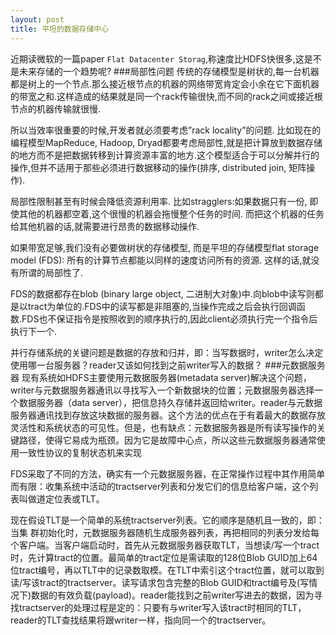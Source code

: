 ```yaml
---
layout: post
title: 平坦的数据存储中心
---
```

近期读微软的一篇paper `Flat Datacenter Storag`,称速度比HDFS快很多,这是不是未来存储的一个趋势呢?
###局部性问题
传统的存储模型是树状的,每一台机器都是树上的一个节点.那么接近根节点的机器的网络带宽肯定会小余在它下面机器的带宽之和.这样造成的结果就是同一个rack传输很快,而不同的rack之间或接近根节点的机器传输就很慢.

所以当效率很重要的时候,开发者就必须要考虑”rack locality”的问题. 比如现在的编程模型MapReduce, Hadoop, Dryad都要考虑局部性,就是把计算放到数据存储的地方而不是把数据转移到计算资源丰富的地方.这个模型适合于可以分解并行的操作,但并不适用于那些必须进行数据移动的操作(排序, distributed join, 矩阵操作).

局部性限制甚至有时候会降低资源利用率. 比如stragglers:如果数据只有一份, 即使其他的机器都空着,这个很慢的机器会拖慢整个任务的时间. 而把这个机器的任务给其他机器的话,就需要进行昂贵的数据移动操作.

如果带宽足够,我们没有必要做树状的存储模型, 而是平坦的存储模型flat storage model (FDS): 所有的计算节点都能以同样的速度访问所有的资源. 这样的话,就没有所谓的局部性了.

FDS的数据都存在blob (binary large object, 二进制大对象)中.向blob中读写则都是以tract为单位的.FDS中的读写都是非阻塞的,当操作完成之后会执行回调函数.FDS也不保证指令是按照收到的顺序执行的,因此client必须执行完一个指令后执行下一个.

并行存储系统的关键问题是数据的存放和归并，即：当写数据时，writer怎么决定使用哪一台服务器？reader又该如何找到之前writer写入的数据？
###元数据服务器
现有系统如HDFS主要使用元数据服务器(metadata server)解决这个问题，writer与元数据服务器通讯以寻找写入一个新数据块的位置；元数据服务器选择一个数据服务器（data server），把信息持久存储并返回给writer。reader与元数据服务器通讯找到存放这块数据的服务器。这个方法的优点在于有着最大的数据存放灵活性和系统状态的可见性。但是，也有缺点：元数据服务器是所有读写操作的关键路径，使得它易成为瓶颈。因为它是故障中心点，所以这些元数据服务器通常使用一致性协议的复制状态机来实现

FDS采取了不同的方法，确实有一个元数据服务器，在正常操作过程中其作用简单而有限：收集系统中活动的tractserver列表和分发它们的信息给客户端，这个列表叫做道定位表或TLT。

现在假设TLT是一个简单的系统tractserver列表。它的顺序是随机且一致的，即：当集 群初始化时，元数据服务器随机生成服务器列表，再把相同的列表分发给每个客户端。当客户端启动时，首先从元数据服务器获取TLT，当想读/写一个tract时，先计算tract的位置。最简单的tract定位是需读取的128位Blob GUID加上64位tract编号，再以TLT中的记录数取模。在TLT中索引这个tract位置，就可以取到读/写该tract的tractserver。读写请求包含完整的Blob GUID和tract编号及(写情况下)数据的有效负载(payload)。reader能找到之前writer写进去的数据，因为寻找tractserver的处理过程是定的：只要有与writer写入该tract时相同的TLT，reader的TLT查找结果将跟writer一样，指向同一个的tractserver。

